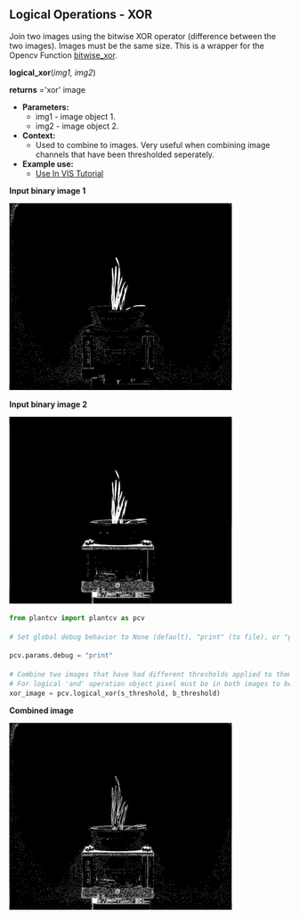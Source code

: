 ## Logical Operations - XOR

Join two images using the bitwise XOR operator (difference between the two images). Images must be the same size. 
This is a wrapper for the Opencv Function [bitwise_xor](https://docs.opencv.org/2.4/modules/core/doc/operations_on_arrays.html#bitwise-xor).  

**logical_xor**(*img1, img2*)

**returns** ='xor' image

- **Parameters:**
    - img1 - image object 1.
    - img2 - image object 2.
- **Context:**
    - Used to combine to images. Very useful when combining image channels that have been thresholded seperately.
- **Example use:**
    - [Use In VIS Tutorial](vis_tutorial.md)

**Input binary image 1**

![Screenshot](img/documentation_images/logical_xor/19_binary_threshold120_inv.png)

**Input binary image 2**

![Screenshot](img/documentation_images/logical_xor/20_binary_threshold50.png)

```python
from plantcv import plantcv as pcv

# Set global debug behavior to None (default), "print" (to file), or "plot" (Jupyter Notebooks or X11)

pcv.params.debug = "print"

# Combine two images that have had different thresholds applied to them.
# For logical 'and' operation object pixel must be in both images to be included in 'and' image.
xor_image = pcv.logical_xor(s_threshold, b_threshold)
```

**Combined image**

![Screenshot](img/documentation_images/logical_xor/21_xor_joined.png)
